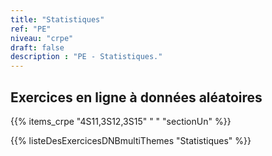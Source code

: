 ```yaml
---
title: "Statistiques"
ref: "PE"
niveau: "crpe" 
draft: false
description : "PE - Statistiques."
---
```


<h2 class="ui horizontal divider header">Exercices en ligne à données aléatoires</h2>

{{% items_crpe "4S11,3S12,3S15" " " "sectionUn" %}}

{{% listeDesExercicesDNBmultiThemes "Statistiques" %}}
